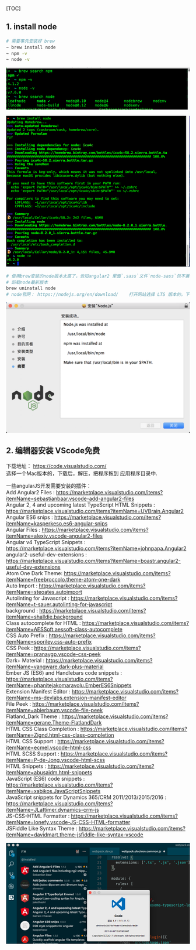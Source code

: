 [TOC]

## 1. install node

```  bash
# 需要事先安装好 brew
~ brew install node
~ npm -v
~ node -v
```
![](./img/037-mac.png)  

![](./img/038-mac.png)   

```    bash
# 使用brew安装的node版本太高了，告知angular2 里面`.sass`文件`node-sass`包不兼容
# 卸载node最新版本
brew uninstall node 
# node官网： https://nodejs.org/en/download/    打开网站选择 LTS 版本的。下载mac版本的，然后店家安装
```
![](./img/039-mac.png)



## 2. 编辑器安装 VScode免费

下载地址： 
https://code.visualstudio.com/  
选择一个Mac版本的，下载后，解压，把程序拖到 应用程序目录中.     

一些angularJS开发需要安装的插件：  
Add Angular2 Files : https://marketplace.visualstudio.com/items?itemName=sebastianbaar.vscode-add-angular2-files     
Angular 2, 4 and upcoming latest TypeScript HTML Snippets : https://marketplace.visualstudio.com/items?itemName=UVBrain.Angular2     
Angular ES6 snips : https://marketplace.visualstudio.com/items?itemName=kasperkeso.es6-angular-snips   
Angular Files : https://marketplace.visualstudio.com/items?itemName=alexiv.vscode-angular2-files    
Angular v4 TypeScript Snippets : https://marketplace.visualstudio.com/items?itemName=johnpapa.Angular2    
angular2-useful-dev-extensions : https://marketplace.visualstudio.com/items?itemName=boastr.angular2-useful-dev-extensions    
Atom One Dark Theme: https://marketplace.visualstudio.com/items?itemName=freebroccolo.theme-atom-one-dark    
Auto Import : https://marketplace.visualstudio.com/items?itemName=steoates.autoimport      
Autolinting for Javascript : https://marketplace.visualstudio.com/items?itemName=t-sauer.autolinting-for-javascript     
background  : https://marketplace.visualstudio.com/items?itemName=shalldie.background     
Class autocomplete for HTML : https://marketplace.visualstudio.com/items?itemName=AESSoft.aessoft-class-autocomplete     
CSS Auto Prefix : https://marketplace.visualstudio.com/items?itemName=sporiley.css-auto-prefix     
CSS Peek  : https://marketplace.visualstudio.com/items?itemName=pranaygp.vscode-css-peek     
Dark+ Material : https://marketplace.visualstudio.com/items?itemName=vangware.dark-plus-material    
Ember JS (ES6) and Handlebars code snippets : https://marketplace.visualstudio.com/items?itemName=phanitejakomaravolu.EmberES6Snippets     
Extension Manifest Editor : https://marketplace.visualstudio.com/items?itemName=ms-devlabs.extension-manifest-editor    
File Peek : https://marketplace.visualstudio.com/items?itemName=abierbaum.vscode-file-peek     
Flatland_Dark Theme : https://marketplace.visualstudio.com/items?itemName=gerane.Theme-FlatlandDark    
HTML CSS Class Completion : https://marketplace.visualstudio.com/items?itemName=Zignd.html-css-class-completion    
HTML CSS Support : https://marketplace.visualstudio.com/items?itemName=ecmel.vscode-html-css    
HTML SCSS Support : https://marketplace.visualstudio.com/items?itemName=P-de-Jong.vscode-html-scss    
HTML Snippets : https://marketplace.visualstudio.com/items?itemName=abusaidm.html-snippets   
JavaScript (ES6) code snippets : https://marketplace.visualstudio.com/items?itemName=xabikos.JavaScriptSnippets    
JavaScript snippets for Dynamics 365/CRM 2011/2013/2015/2016 : https://marketplace.visualstudio.com/items?itemName=JLattimer.dynamics-crm-js     
JS-CSS-HTML Formatter : https://marketplace.visualstudio.com/items?itemName=lonefy.vscode-JS-CSS-HTML-formatter    
JSFiddle Like Syntax Theme : https://marketplace.visualstudio.com/items?itemName=davidmart.theme-jsfiddle-like-syntax-vscode       

![](./img/040-mac.png)